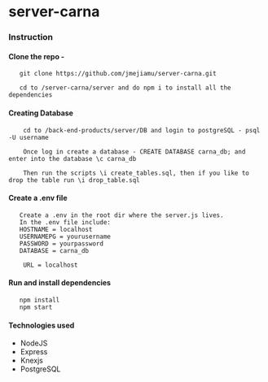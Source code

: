 # server-carna
### Instruction
#### Clone the repo - 
```
   git clone https://github.com/jmejiamu/server-carna.git

   cd to /server-carna/server and do npm i to install all the dependencies

```



#### Creating Database

```
    cd to /back-end-products/server/DB and login to postgreSQL - psql -U username

    Once log in create a database - CREATE DATABASE carna_db; and enter into the database \c carna_db

    Then run the scripts \i create_tables.sql, then if you like to drop the table run \i drop_table.sql

```


#### Create a .env file
```
   Create a .env in the root dir where the server.js lives. 
   In the .env file include:
   HOSTNAME = localhost
   USERNAMEPG = yourusername
   PASSWORD = yourpassword 
   DATABASE = carna_db

    URL = localhost
```
#### Run and install dependencies
```
   npm install
   npm start
```

#### Technologies used
* NodeJS
* Express
* Knexjs
* PostgreSQL
